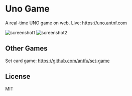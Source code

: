 # Uno Game
A real-time UNO game on web. 
Live: https://uno.antnf.com

![screenshot1](https://cloud.githubusercontent.com/assets/11247099/19839824/fe49bf70-9f23-11e6-8b9b-32b2b53df888.png)
![screenshot2](https://cloud.githubusercontent.com/assets/11247099/19839825/fe70324a-9f23-11e6-96fc-39d0231340bb.png)

## Other Games
Set card game: https://github.com/antfu/set-game

## License 
MIT
